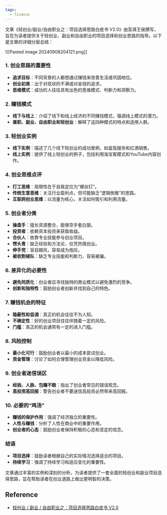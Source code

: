 ```yaml
---
tags:
  - finance
---
```

文章《轻创业/副业/自由职业之：项目选择思路白皮书 V2.0》由澎湃王侯撰写，旨在为读者提供关于轻创业、副业和自由职业的项目选择和创业思路的指导。以下是文章的详细分层总结：

![[Pasted image 20240908204121.png]]
### 1. 创业思路的重要性

- **追求目标**：不同背景的人都想通过赚钱来改善生活或巩固地位。
- **创业初衷**：出于对现状的不满或对金钱的追求。
- **思维模式**：成功的人往往具有出色的思维模式、判断力和洞察力。

### 2. 赚钱模式

- **线下与线上**：介绍了线下和线上经济的不同赚钱模式，强调线上模式的潜力。
- **兼职、副业、自由职业和轻创业**：解释了这四种模式的特点和适用人群。

### 3. 轻创业实例

- **线下实例**：描述了几个线下轻创业的成功案例，如盒饭服务和红酒销售。
- **线上实例**：提供了线上轻创业的例子，包括利用淘宝客模式和YouTube内容创作。

### 4. 创业思维点评

- **打工思维**：局限性在于自我定位为“螺丝钉”。
- **传统生意思维**：关注行业盈利点，但可能缺乏“逻辑倒推”的思路。
- **互联网创业思维**：以流量为核心，关注如何吸引和利用流量。

### 5. 创业者分类

- **操盘手**：擅长资源整合，能够空手套白狼。
- **投资者**：依赖资本投资来获取收益。
- **合伙人**：依靠专业技能参与创业项目。
- **愣头青**：缺乏经验和方法论，仅凭热情创业。
- **伸手党**：盲目跟风，容易成为炮灰。
- **被收割梯队**：缺乏专业技能和判断力，容易被骗。

### 6. 差异化的必要性

- **避免同质化**：创业者应寻找独特的商业模式以避免激烈的竞争。
- **创新和独特性**：鼓励创业者创新并找到自己的特色。

### 7. 赚钱机会的特征

- **隐蔽性和低调**：真正的机会往往不为人知。
- **不确定性**：好的创业项目往往伴随着一定的风险。
- **门槛**：真正的机会通常有一定的进入门槛。

### 8. 风险控制

- **最小化可行**：鼓励创业者以最小的成本尝试创业。
- **资金管理**：讨论了如何合理管理创业资金以降低风险。

### 9. 创业者迷信误区

- **经验、人脉、包赚不赔**：指出了创业者常见的错误观念。
- **高投资高回报**：警告创业者不要迷信高投资必然带来高回报。

### 10. 必要的“鸡汤”

- **赚钱的保护作用**：强调了经济独立的重要性。
- **人性与赚钱**：分析了人性在商业中的重要作用。
- **创业者的心态**：鼓励创业者保持积极的心态和坚定的信念。

### 结语

- **项目选择**：鼓励读者根据自己的实际情况选择适合的项目。
- **持续学习**：强调了持续学习和适应变化的重要性。

文章通过丰富的实例和深刻的分析，为读者提供了一套全面的轻创业和副业项目选择思路，旨在帮助读者在创业道路上做出更明智的决策。

## Reference
- [轻创业 / 副业 / 自由职业之：项目选择思路白皮书 V2.0](https://mp.weixin.qq.com/s/2RvvgkCNV_nG0EFDIOeEoA)